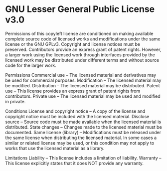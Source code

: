 GNU Lesser General Public License v3.0
======================================

Permissions of this copyleft license are conditioned on making available complete source code of licensed works and
modifications under the same license or the GNU GPLv3. Copyright and license notices must be preserved. Contributors
provide an express grant of patent rights. However, a larger work using the licensed work through interfaces provided by
the licensed work may be distributed under different terms and without source code for the larger work.

Permissions
Commercial use – The licensed material and derivatives may be used for commercial purposes.
Modification – The licensed material may be modified.
Distribution – The licensed material may be distributed.
Patent use – This license provides an express grant of patent rights from contributors.
Private use – The licensed material may be used and modified in private.

Conditions
License and copyright notice – A copy of the license and copyright notice must be included with the licensed material.
Disclose source – Source code must be made available when the licensed material is distributed.
State changes – Changes made to the licensed material must be documented.
Same license (library) – Modifications must be released under the same license when distributing the licensed material.
    In some cases a similar or related license may be used, or this condition may not apply to works that use the
    licensed material as a library.

Limitations
Liability – This license includes a limitation of liability.
Warranty – This license explicitly states that it does NOT provide any warranty.
